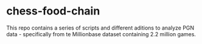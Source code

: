 # chess-food-chain
This repo contains a series of scripts and different aditions to analyze PGN data - specifically from te Millionbase dataset containing 2.2 million games.
